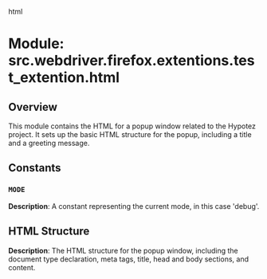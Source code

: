 html
<h1>Module: src.webdriver.firefox.extentions.test_extention.html</h1>

<h2>Overview</h2>
<p>This module contains the HTML for a popup window related to the Hypotez project. It sets up the basic HTML structure for the popup, including a title and a greeting message.</p>

<h2>Constants</h2>

<h3><code>MODE</code></h3>

<p><strong>Description</strong>:  A constant representing the current mode, in this case 'debug'.</p>


<h2>HTML Structure</h2>
<p><strong>Description</strong>: The HTML structure for the popup window, including the document type declaration, meta tags, title, head and body sections, and content.</p>